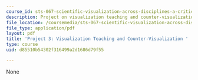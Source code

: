 ```yaml
---
course_id: sts-067-scientific-visualization-across-disciplines-a-critical-introduction-spring-2005
description: Project on visualization teaching and counter-visualization.
file_location: /coursemedia/sts-067-scientific-visualization-across-disciplines-a-critical-introduction-spring-2005/d85510b54302f316499a2d1686d79f55_project3.pdf
file_type: application/pdf
layout: pdf
title: 'Project 3: Visualization Teaching and Counter-Visualization '
type: course
uid: d85510b54302f316499a2d1686d79f55

---
```

None